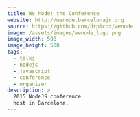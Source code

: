 ```yaml
---
title: We Node! the Conference
website: http://wenode.barcelonajs.org
source: https://github.com/drpicox/wenode
image: /assets/images/wenode_logo.png
image_width: 500
image_height: 500
tags:
  - talks
  - nodejs
  - javascript
  - conference
  - organizer
description: >
  2015 NodeJS conference
  host in Barcelona.
---
```

